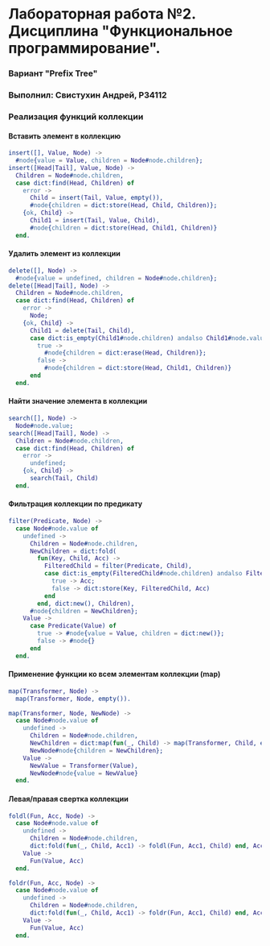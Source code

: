 # Лабораторная работа №2. Дисциплина "Функциональное программирование".

### Вариант "Prefix Tree"
### Выполнил: Свистухин Андрей, Р34112

### Реализация функций коллекции
#### Вставить элемент в коллекцию
```Erlang
insert([], Value, Node) ->
  #node{value = Value, children = Node#node.children};
insert([Head|Tail], Value, Node) ->
  Children = Node#node.children,
  case dict:find(Head, Children) of
    error ->
      Child = insert(Tail, Value, empty()),
      #node{children = dict:store(Head, Child, Children)};
    {ok, Child} ->
      Child1 = insert(Tail, Value, Child),
      #node{children = dict:store(Head, Child1, Children)}
  end.
```

#### Удалить элемент из коллекции
```Erlang
delete([], Node) ->
  #node{value = undefined, children = Node#node.children};
delete([Head|Tail], Node) ->
  Children = Node#node.children,
  case dict:find(Head, Children) of
    error ->
      Node;
    {ok, Child} ->
      Child1 = delete(Tail, Child),
      case dict:is_empty(Child1#node.children) andalso Child1#node.value == undefined of
        true ->
          #node{children = dict:erase(Head, Children)};
        false ->
          #node{children = dict:store(Head, Child1, Children)}
      end
  end.
```

#### Найти значение элемента в коллекции
```Erlang
search([], Node) ->
  Node#node.value;
search([Head|Tail], Node) ->
  Children = Node#node.children,
  case dict:find(Head, Children) of
    error ->
      undefined;
    {ok, Child} ->
      search(Tail, Child)
  end.
```

#### Фильтрация коллекции по предикату
```Erlang
filter(Predicate, Node) ->
  case Node#node.value of
    undefined ->
      Children = Node#node.children,
      NewChildren = dict:fold(
        fun(Key, Child, Acc) ->
          FilteredChild = filter(Predicate, Child),
          case dict:is_empty(FilteredChild#node.children) andalso FilteredChild#node.value == undefined of
            true -> Acc;
            false -> dict:store(Key, FilteredChild, Acc)
          end
        end, dict:new(), Children),
      #node{children = NewChildren};
    Value ->
      case Predicate(Value) of
        true -> #node{value = Value, children = dict:new()};
        false -> #node{}
      end
  end.
```

#### Применение функции ко всем элементам коллекции (map)
```Erlang
map(Transformer, Node) ->
  map(Transformer, Node, empty()).

map(Transformer, Node, NewNode) ->
  case Node#node.value of
    undefined ->
      Children = Node#node.children,
      NewChildren = dict:map(fun(_, Child) -> map(Transformer, Child, empty()) end, Children),
      NewNode#node{children = NewChildren};
    Value ->
      NewValue = Transformer(Value),
      NewNode#node{value = NewValue}
  end.
```

#### Левая/правая свертка коллекции
```Erlang
foldl(Fun, Acc, Node) ->
  case Node#node.value of
    undefined ->
      Children = Node#node.children,
      dict:fold(fun(_, Child, Acc1) -> foldl(Fun, Acc1, Child) end, Acc, Children);
    Value ->
      Fun(Value, Acc)
  end.

foldr(Fun, Acc, Node) ->
  case Node#node.value of
    undefined ->
      Children = Node#node.children,
      dict:fold(fun(_, Child, Acc1) -> foldr(Fun, Acc1, Child) end, Acc, Children);
    Value ->
      Fun(Value, Acc)
  end.
```
